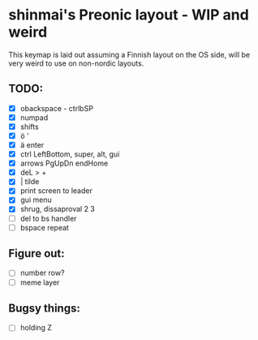 # shinmai's Preonic layout - WIP and weird

This keymap is laid out assuming a Finnish layout on the OS side, will be very weird to use on non-nordic layouts.

## TODO:
- [x] obackspace - ctrlbSP
- [x] numpad
- [x] shifts
- [x] ö '
- [x] ä enter
- [x] ctrl LeftBottom, super, alt, gui
- [x] arrows PgUpDn endHome
- [x] deL > +
- [x] | tilde
- [x] print screen to leader
- [x] gui menu
- [x] shrug, dissaproval 2 3
- [ ] del to bs handler
- [ ] bspace repeat

## Figure out:
- [ ] number row?
- [ ] meme layer

## Bugsy things:
- [ ] holding Z